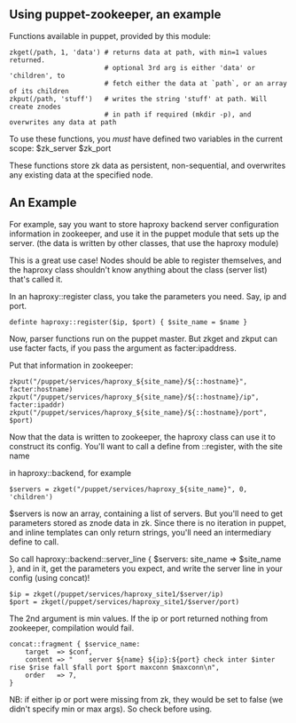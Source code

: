 Using puppet-zookeeper, an example
----------------------------------

Functions available in puppet, provided by this module:
```
zkget(/path, 1, 'data') # returns data at path, with min=1 values returned.
                        # optional 3rd arg is either 'data' or 'children', to
                        # fetch either the data at `path`, or an array of its children
zkput(/path, 'stuff')   # writes the string 'stuff' at path. Will create znodes
                        # in path if required (mkdir -p), and overwrites any data at path
```

To use these functions, you *must* have defined two variables in the current scope:
$zk_server
$zk_port

These functions store zk data as persistent, non-sequential, and overwrites any
existing data at the specified node.

An Example
----------

For example, say you want to store haproxy backend server configuration information
in zookeeper, and use it in the puppet module that sets up the server. (the data
is written by other classes, that use the haproxy module)

This is a great use case! Nodes should be able to register themselves, and the
haproxy class shouldn't know anything about the class (server list) that's called it.

In an haproxy::register class, you take the parameters you need. Say, ip and port.
```puppet
definte haproxy::register($ip, $port) { $site_name = $name }
```

Now, parser functions run on the puppet master. But zkget and zkput can use facter
facts, if you pass the argument as facter:ipaddress.

Put that information in zookeeper:
```puppet
zkput("/puppet/services/haproxy_${site_name}/${::hostname}", facter:hostname)
zkput("/puppet/services/haproxy_${site_name}/${::hostname}/ip", facter:ipaddr)
zkput("/puppet/services/haproxy_${site_name}/${::hostname}/port", $port)
```

Now that the data is written to zookeeper, the haproxy class can use it to
construct its config. You'll want to call a define from ::register, with the site
name

in haproxy::backend, for example
```puppet
$servers = zkget("/puppet/services/haproxy_${site_name}", 0, 'children')
```

$servers is now an array, containing a list of servers. But you'll need to get
parameters stored as znode data in zk. Since there is no iteration in puppet,
and inline templates can only return strings, you'll need an intermediary define
to call.

So call haproxy::backend::server_line { $servers: site_name => $site_name }, and in it,
get the parameters you expect, and write the server line in your config (using concat)!
```
$ip = zkget(/puppet/services/haproxy_site1/$server/ip)
$port = zkget(/puppet/services/haproxy_site1/$server/port)
```

The 2nd argument is min values. If the ip or port returned nothing from zookeeper, 
compilation would fail.
```puppet
concat::fragment { $service_name:
    target  => $conf,
    content => "    server ${name} ${ip}:${port} check inter $inter rise $rise fall $fall port $port maxconn $maxconn\n",
    order   => 7,
}
```
NB: if either ip or port were missing from zk, they would be set to false (we didn't
specify min or max args). So check before using.

